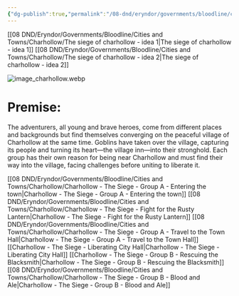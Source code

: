 ```yaml
---
{"dg-publish":true,"permalink":"/08-dnd/eryndor/governments/bloodline/cities-and-towns/charhollow/charhollow-the-siege-of-charhollow-opening-adventure/"}
---
```


[[08 DND/Eryndor/Governments/Bloodline/Cities and Towns/Charhollow/The  siege of charhollow - idea 1\|The  siege of charhollow - idea 1]]
[[08 DND/Eryndor/Governments/Bloodline/Cities and Towns/Charhollow/The  siege of charhollow - idea 2\|The  siege of charhollow - idea 2]]

![image_charhollow.webp](/img/user/08%20DND/Eryndor/Governments/Bloodline/Cities%20and%20Towns/Charhollow/image_charhollow.webp)
# **Premise:**  
The adventurers, all young and brave heroes, come from different places and backgrounds but find themselves converging on the peaceful village of Charhollow at the same time. Goblins have taken over the village, capturing its people and turning its heart—the village inn—into their stronghold. Each group has their own reason for being near Charhollow and must find their way into the village, facing challenges before uniting to liberate it.

[[08 DND/Eryndor/Governments/Bloodline/Cities and Towns/Charhollow/Charhollow - The Siege - Group A - Entering the town\|Charhollow - The Siege - Group A - Entering the town]]
[[08 DND/Eryndor/Governments/Bloodline/Cities and Towns/Charhollow/Charhollow - The Siege - Fight for the Rusty Lantern\|Charhollow - The Siege - Fight for the Rusty Lantern]]
[[08 DND/Eryndor/Governments/Bloodline/Cities and Towns/Charhollow/Charhollow - The Siege - Group A - Travel to the Town Hall\|Charhollow - The Siege - Group A - Travel to the Town Hall]]
[[Charhollow - The Siege - Liberating City Hall\|Charhollow - The Siege - Liberating City Hall]]
[[Charhollow - The Siege - Group B - Rescuing the Blacksmith\|Charhollow - The Siege - Group B - Rescuing the Blacksmith]]
[[08 DND/Eryndor/Governments/Bloodline/Cities and Towns/Charhollow/Charhollow - The Siege - Group B - Blood and Ale\|Charhollow - The Siege - Group B - Blood and Ale]]

